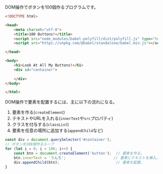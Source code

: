 DOM操作でボタンを100個作るプログラムです。
```html
<!DOCTYPE html>

<head>
    <meta charset="utf-8">
    <title>100 Buttons!</title>
    <script src="node_modules/babel-polyfill/dist/polyfill.js" type="text/javascript"> </script>
    <script src="https://unpkg.com/@babel/standalone/babel.min.js"></script>

</head>

<body>
    <h1>Look At All My Buttons!</h1>
    <div id="container">
    
    </div>
</body>

</html>
```
DOM操作で要素を配置するには、主に以下の流れになる。
1. 要素を作る(`createElement`)
2. テキストやURLを入れる(`innerText`や`src`プロパティ)
3. クラスを付与する(`classList`)
4. 要素を任意の場所に追加する(`appendChild`など)
```javascript
const div = document.querySelector('#container');
// ボタンを100個作るループ
for (let i = 0; i < 100; i++) {
    const btn = document.createElement('button');  // 要素を作る。
    btn.innerText = 'うんち';                      // 要素にテキストを挿入。
    div.appendChild(btn);                          // 要素を配置。 
}
```
